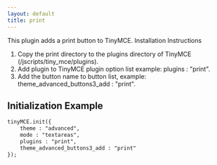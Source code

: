 ```yaml
---
layout: default
title: print
---
```


This plugin adds a print button to TinyMCE. Installation Instructions

1.  Copy the print directory to the plugins directory of TinyMCE (/jscripts/tiny_mce/plugins).
2.  Add plugin to TinyMCE plugin option list example: plugins : "print".
3.  Add the button name to button list, example: theme_advanced_buttons3_add : "print".

## Initialization Example

```html
tinyMCE.init({
	theme : "advanced",
	mode : "textareas",
	plugins : "print",
	theme_advanced_buttons3_add : "print"
});

```
